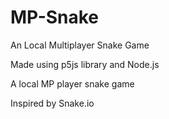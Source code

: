 # MP-Snake
An Local Multiplayer Snake Game

Made using p5js library and Node.js

A local MP player snake game

Inspired by Snake.io